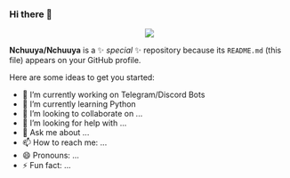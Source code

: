 ### Hi there 👋

<p align="center">
  <img src="https://telegra.ph/file/e8bc77d186a466c3d29f5.mp4">
</p>


**Nchuuya/Nchuuya** is a ✨ _special_ ✨ repository because its `README.md` (this file) appears on your GitHub profile.

Here are some ideas to get you started:

- 🔭 I’m currently working on Telegram/Discord Bots
- 🌱 I’m currently learning Python 
- 👯 I’m looking to collaborate on ...
- 🤔 I’m looking for help with ...
- 💬 Ask me about ...
- 📫 How to reach me: ...
- 😄 Pronouns: ...
- ⚡ Fun fact: ...
